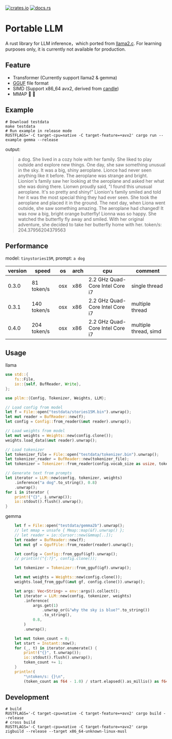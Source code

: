 [![crates.io](https://img.shields.io/crates/v/pllm.svg)](https://crates.io/crates/pllm)
[![docs.rs](https://docs.rs/pllm/badge.svg)](https://docs.rs/pllm)

# Portable LLM

A rust library for LLM inference，which ported from [llama2.c](https://github.com/karpathy/llama2.c.git). For learning purposes only, it is currently not available for production. 

## Feature

* Transformer (Currently support llama2 & gemma)
* [GGUF](https://github.com/ggerganov/ggml/blob/master/docs/gguf.md) file format
* SIMD (Support x86_64 avx2, derived from [candle](https://github.com/huggingface/candle))
* MMAP :construction: :construction:

## Example

```
# Download testdata
make testdata
# Run example in release mode
RUSTFLAGS='-C target-cpu=native -C target-feature=+avx2' cargo run --example gemma --release
```

output:
>a dog. She lived in a cozy hole with her family. She liked to play outside and explore new things.
One day, she saw something unusual in the sky. It was a big, shiny aeroplane. Lionce had never seen anything like it before. The aeroplane was strange and bright.
Lionion's family saw her looking at the aeroplane and asked her what she was doing there. Lionwn proudly said, "I found this unusual aeroplane. It's so pretty and shiny!"
Lionion's family smiled and told her it was the most special thing they had ever seen. She took the aeroplane and placed it in the ground.
The next day, when Liona went outside, she saw something amazing. The aeroplane had changed! It was now a big, bright orange butterfly!
Lionna was so happy. She watched the butterfly fly away and smiled. With her original adventure, she decided to take her butterfly home with her.
token/s: 204.37956204379563

## Performance

model: `tinystories15M`, prompt: `a dog`

|version|speed|os|arch|cpu|comment|
|--|--|--|--|--|--|
|0.3.0|81 token/s|osx|x86|2.2 GHz Quad-Core Intel Core i7|single thread|
|0.3.1|140 token/s|osx|x86|2.2 GHz Quad-Core Intel Core i7|multiple thread|
|0.4.0|204 token/s|osx|x86|2.2 GHz Quad-Core Intel Core i7|multiple thread, simd|

## Usage

llama 
```rust
use std::{
    fs::File,
    io::{self, BufReader, Write},
};

use pllm::{Config, Tokenizer, Weights, LLM};

// Load config from model
let f = File::open("testdata/stories15M.bin").unwrap();
let mut reader = BufReader::new(f);
let config = Config::from_reader(&mut reader).unwrap();

// Load weights from model
let mut weights = Weights::new(config.clone());
weights.load_data(&mut reader).unwrap();

// Load tokenizer
let tokenizer_file = File::open("testdata/tokenizer.bin").unwrap();
let tokenizer_reader = BufReader::new(tokenizer_file);
let tokenizer = Tokenizer::from_reader(config.vocab_size as usize, tokenizer_reader).unwrap();

// Generate text from prompts
let iterator = LLM::new(config, tokenizer, weights)
    .inference("a dog".to_string(), 0.8)
    .unwrap();
for i in iterator {
    print!("{}", i.unwrap());
    io::stdout().flush().unwrap();
}
```

gemma
```rust
    let f = File::open("testdata/gemma2b").unwrap();
    // let mmap = unsafe { Mmap::map(&f).unwrap() };
    // let reader = io::Cursor::new(&mmap[..]);
    let reader = BufReader::new(f);
    let mut gf = GgufFile::from_reader(reader).unwrap();

    let config = Config::from_gguf(&gf).unwrap();
    // println!("{:?}", config.clone());

    let tokenizer = Tokenizer::from_gguf(&gf).unwrap();

    let mut weights = Weights::new(config.clone());
    weights.load_from_gguf(&mut gf, config.clone()).unwrap();

    let args: Vec<String> = env::args().collect();
    let iterator = LLM::new(config, tokenizer, weights)
        .inference(
            args.get(1)
                .unwrap_or(&"why the sky is blue?".to_string())
                .to_string(),
            0.8,
        )
        .unwrap();

    let mut token_count = 0;
    let start = Instant::now();
    for (_, t) in iterator.enumerate() {
        print!("{}", t.unwrap());
        io::stdout().flush().unwrap();
        token_count += 1;
    }
    println!(
        "\ntoken/s: {}\n",
        (token_count as f64 - 1.0) / start.elapsed().as_millis() as f64 * 1000.0
```

## Development

```
# build
RUSTFLAGS='-C target-cpu=native -C target-feature=+avx2' cargo build --release
# cross build
RUSTFLAGS='-C target-cpu=native -C target-feature=+avx2' cargo zigbuild --release --target x86_64-unknown-linux-musl
```